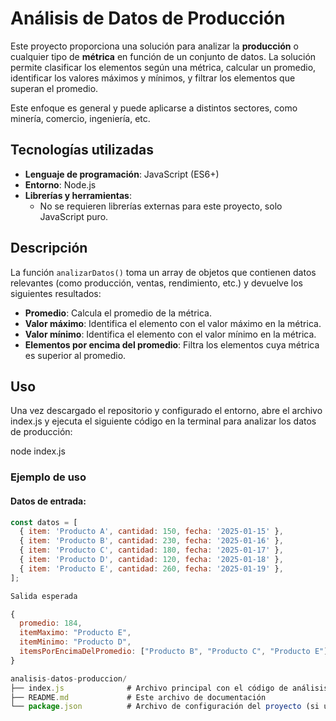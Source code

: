 # Análisis de Datos de Producción

Este proyecto proporciona una solución para analizar la **producción** o cualquier tipo de **métrica** en función de un conjunto de datos. La solución permite clasificar los elementos según una métrica, calcular un promedio, identificar los valores máximos y mínimos, y filtrar los elementos que superan el promedio.

Este enfoque es general y puede aplicarse a distintos sectores, como minería, comercio, ingeniería, etc.

## Tecnologías utilizadas

- **Lenguaje de programación**: JavaScript (ES6+)
- **Entorno**: Node.js
- **Librerías y herramientas**:
  - No se requieren librerías externas para este proyecto, solo JavaScript puro.

## Descripción

La función `analizarDatos()` toma un array de objetos que contienen datos relevantes (como producción, ventas, rendimiento, etc.) y devuelve los siguientes resultados:

- **Promedio**: Calcula el promedio de la métrica.
- **Valor máximo**: Identifica el elemento con el valor máximo en la métrica.
- **Valor mínimo**: Identifica el elemento con el valor mínimo en la métrica.
- **Elementos por encima del promedio**: Filtra los elementos cuya métrica es superior al promedio.

## Uso

Una vez descargado el repositorio y configurado el entorno, abre el archivo index.js y ejecuta el siguiente código en la terminal para analizar los datos de producción:

node index.js

### Ejemplo de uso

#### Datos de entrada:

```javascript
const datos = [
  { item: 'Producto A', cantidad: 150, fecha: '2025-01-15' },
  { item: 'Producto B', cantidad: 230, fecha: '2025-01-16' },
  { item: 'Producto C', cantidad: 180, fecha: '2025-01-17' },
  { item: 'Producto D', cantidad: 120, fecha: '2025-01-18' },
  { item: 'Producto E', cantidad: 260, fecha: '2025-01-19' },
];

Salida esperada

{
  promedio: 184,
  itemMaximo: "Producto E",
  itemMinimo: "Producto D",
  itemsPorEncimaDelPromedio: ["Producto B", "Producto C", "Producto E"]
}

analisis-datos-produccion/
├── index.js              # Archivo principal con el código de análisis
├── README.md             # Este archivo de documentación
└── package.json          # Archivo de configuración del proyecto (si usas Node.js)


